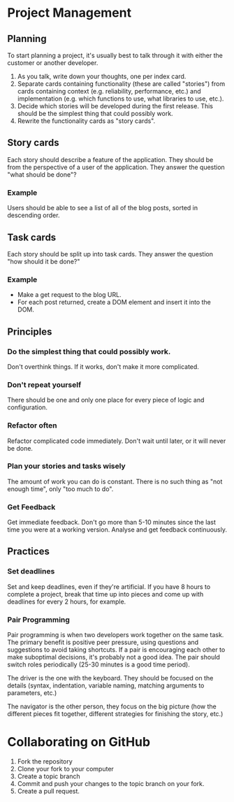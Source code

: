 # Project Management
## Planning
To start planning a project, it's usually best to talk through it with either the customer or another developer.

1. As you talk, write down your thoughts, one per index card.
2. Separate cards containing functionality (these are called "stories") from cards containing context (e.g. reliability, performance, etc.) and implementation (e.g. which functions to use, what libraries to use, etc.).
3. Decide which stories will be developed during the first release. This should be the simplest thing that could possibly work.
4. Rewrite the functionality cards as "story cards".

## Story cards

Each story should describe a feature of the application. They should be from the perspective of a user of the application. They answer the question "what should be done"?

### Example
Users should be able to see a list of all of the blog posts, sorted in descending order.

## Task cards
Each story should be split up into task cards. They answer the question "how should it be done?"

### Example
- Make a get request to the blog URL.
- For each post returned, create a DOM element and insert it into the DOM.

## Principles
### Do the simplest thing that could possibly work.
Don't overthink things. If it works, don't make it more complicated.

### Don't repeat yourself
There should be one and only one place for every piece of logic and configuration.

### Refactor often
Refactor complicated code immediately. Don't wait until later, or it will never be done.

### Plan your stories and tasks wisely
The amount of work you can do is constant. There is no such thing as "not enough time", only "too much to do".

### Get Feedback
Get immediate feedback. Don't go more than 5-10 minutes since the last time you were at a working version. Analyse and get feedback continuously.

## Practices
### Set deadlines
Set and keep deadlines, even if they're artificial. If you have 8 hours to complete a project, break that time up into pieces and come up with deadlines for every 2 hours, for example.

### Pair Programming
Pair programming is when two developers work together on the same task. The primary benefit is positive peer pressure, using questions and suggestions to avoid taking shortcuts. If a pair is encouraging each other to make suboptimal decisions, it's probably not a good idea.
The pair should switch roles periodically (25-30 minutes is a good time period).

The driver is the one with the keyboard. They should be focused on the details (syntax, indentation, variable naming, matching arguments to parameters, etc.)

The navigator is the other person, they focus on the big picture (how the different pieces fit together, different strategies for finishing the story, etc.)

# Collaborating on GitHub
1. Fork the repository
2. Clone your fork to your computer
3. Create a topic branch
4. Commit and push your changes to the topic branch on your fork.
5. Create a pull request.
